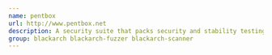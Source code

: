 ```yaml
---
name: pentbox
url: http://www.pentbox.net
description: A security suite that packs security and stability testing oriented tools for networks and systems.
group: blackarch blackarch-fuzzer blackarch-scanner
---
```

